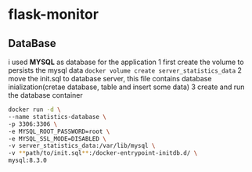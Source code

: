 # flask-monitor

## DataBase

i used **MYSQL** as database for the application 
1 first create the volume to persists the mysql data 
  ``` docker volume create server_statistics_data ```
2 move the init.sql to database server, this file contains database inialization(cretae database, table and insert some data)
3 create and run the database container 
  ```bash 
  docker run -d \
  --name statistics-database \
  -p 3306:3306 \
  -e MYSQL_ROOT_PASSWORD=root \
  -e MYSQL_SSL_MODE=DISABLED \
  -v server_statistics_data:/var/lib/mysql \
  -v **path/to/init.sql**:/docker-entrypoint-initdb.d/ \
  mysql:8.3.0
  ```

